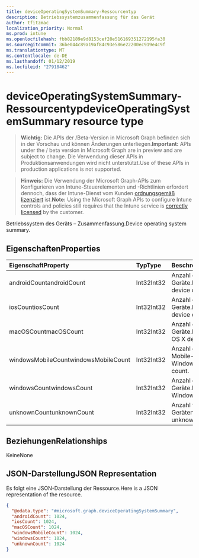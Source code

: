 ```yaml
---
title: deviceOperatingSystemSummary-Ressourcentyp
description: Betriebssystemzusammenfassung für das Gerät
author: tfitzmac
localization_priority: Normal
ms.prod: intune
ms.openlocfilehash: fbb82189e9d8153cef28e516169351272195fa30
ms.sourcegitcommit: 36be044c89a19af84c93e586e22200ec919e4c9f
ms.translationtype: MT
ms.contentlocale: de-DE
ms.lasthandoff: 01/12/2019
ms.locfileid: "27918462"
---
```

# <a name="deviceoperatingsystemsummary-resource-type"></a><span data-ttu-id="97f84-103">deviceOperatingSystemSummary-Ressourcentyp</span><span class="sxs-lookup"><span data-stu-id="97f84-103">deviceOperatingSystemSummary resource type</span></span>

> <span data-ttu-id="97f84-104">**Wichtig:** Die APIs der /Beta-Version in Microsoft Graph befinden sich in der Vorschau und können Änderungen unterliegen.</span><span class="sxs-lookup"><span data-stu-id="97f84-104">**Important:** APIs under the / beta version in Microsoft Graph are in preview and are subject to change.</span></span> <span data-ttu-id="97f84-105">Die Verwendung dieser APIs in Produktionsanwendungen wird nicht unterstützt.</span><span class="sxs-lookup"><span data-stu-id="97f84-105">Use of these APIs in production applications is not supported.</span></span>

> <span data-ttu-id="97f84-106">**Hinweis:** Die Verwendung der Microsoft Graph-APIs zum Konfigurieren von Intune-Steuerelementen und -Richtlinien erfordert dennoch, dass der Intune-Dienst vom Kunden [ordnungsgemäß lizenziert](https://go.microsoft.com/fwlink/?linkid=839381) ist.</span><span class="sxs-lookup"><span data-stu-id="97f84-106">**Note:** Using the Microsoft Graph APIs to configure Intune controls and policies still requires that the Intune service is [correctly licensed](https://go.microsoft.com/fwlink/?linkid=839381) by the customer.</span></span>

<span data-ttu-id="97f84-107">Betriebssystem des Geräts – Zusammenfassung.</span><span class="sxs-lookup"><span data-stu-id="97f84-107">Device operating system summary.</span></span>
## <a name="properties"></a><span data-ttu-id="97f84-108">Eigenschaften</span><span class="sxs-lookup"><span data-stu-id="97f84-108">Properties</span></span>
|<span data-ttu-id="97f84-109">Eigenschaft</span><span class="sxs-lookup"><span data-stu-id="97f84-109">Property</span></span>|<span data-ttu-id="97f84-110">Typ</span><span class="sxs-lookup"><span data-stu-id="97f84-110">Type</span></span>|<span data-ttu-id="97f84-111">Beschreibung</span><span class="sxs-lookup"><span data-stu-id="97f84-111">Description</span></span>|
|:---|:---|:---|
|<span data-ttu-id="97f84-112">androidCount</span><span class="sxs-lookup"><span data-stu-id="97f84-112">androidCount</span></span>|<span data-ttu-id="97f84-113">Int32</span><span class="sxs-lookup"><span data-stu-id="97f84-113">Int32</span></span>|<span data-ttu-id="97f84-114">Anzahl der Android-Geräte.</span><span class="sxs-lookup"><span data-stu-id="97f84-114">Number of android device count.</span></span>|
|<span data-ttu-id="97f84-115">iosCount</span><span class="sxs-lookup"><span data-stu-id="97f84-115">iosCount</span></span>|<span data-ttu-id="97f84-116">Int32</span><span class="sxs-lookup"><span data-stu-id="97f84-116">Int32</span></span>|<span data-ttu-id="97f84-117">Anzahl der iOS-Geräte.</span><span class="sxs-lookup"><span data-stu-id="97f84-117">Number of iOS device count.</span></span>|
|<span data-ttu-id="97f84-118">macOSCount</span><span class="sxs-lookup"><span data-stu-id="97f84-118">macOSCount</span></span>|<span data-ttu-id="97f84-119">Int32</span><span class="sxs-lookup"><span data-stu-id="97f84-119">Int32</span></span>|<span data-ttu-id="97f84-120">Anzahl der Mac OS X-Geräte.</span><span class="sxs-lookup"><span data-stu-id="97f84-120">Number of Mac OS X device count.</span></span>|
|<span data-ttu-id="97f84-121">windowsMobileCount</span><span class="sxs-lookup"><span data-stu-id="97f84-121">windowsMobileCount</span></span>|<span data-ttu-id="97f84-122">Int32</span><span class="sxs-lookup"><span data-stu-id="97f84-122">Int32</span></span>|<span data-ttu-id="97f84-123">Anzahl der Windows Mobile-Geräte.</span><span class="sxs-lookup"><span data-stu-id="97f84-123">Number of Windows mobile device count.</span></span>|
|<span data-ttu-id="97f84-124">windowsCount</span><span class="sxs-lookup"><span data-stu-id="97f84-124">windowsCount</span></span>|<span data-ttu-id="97f84-125">Int32</span><span class="sxs-lookup"><span data-stu-id="97f84-125">Int32</span></span>|<span data-ttu-id="97f84-126">Anzahl der Windows-Geräte.</span><span class="sxs-lookup"><span data-stu-id="97f84-126">Number of Windows device count.</span></span>|
|<span data-ttu-id="97f84-127">unknownCount</span><span class="sxs-lookup"><span data-stu-id="97f84-127">unknownCount</span></span>|<span data-ttu-id="97f84-128">Int32</span><span class="sxs-lookup"><span data-stu-id="97f84-128">Int32</span></span>|<span data-ttu-id="97f84-129">Anzahl von unbekannten Geräten.</span><span class="sxs-lookup"><span data-stu-id="97f84-129">Number of unknown device count.</span></span>|

## <a name="relationships"></a><span data-ttu-id="97f84-130">Beziehungen</span><span class="sxs-lookup"><span data-stu-id="97f84-130">Relationships</span></span>
<span data-ttu-id="97f84-131">Keine</span><span class="sxs-lookup"><span data-stu-id="97f84-131">None</span></span>
## <a name="json-representation"></a><span data-ttu-id="97f84-132">JSON-Darstellung</span><span class="sxs-lookup"><span data-stu-id="97f84-132">JSON Representation</span></span>
<span data-ttu-id="97f84-133">Es folgt eine JSON-Darstellung der Ressource.</span><span class="sxs-lookup"><span data-stu-id="97f84-133">Here is a JSON representation of the resource.</span></span>
<!-- {
  "blockType": "resource",
  "@odata.type": "microsoft.graph.deviceOperatingSystemSummary"
}
-->
``` json
{
  "@odata.type": "#microsoft.graph.deviceOperatingSystemSummary",
  "androidCount": 1024,
  "iosCount": 1024,
  "macOSCount": 1024,
  "windowsMobileCount": 1024,
  "windowsCount": 1024,
  "unknownCount": 1024
}
```





